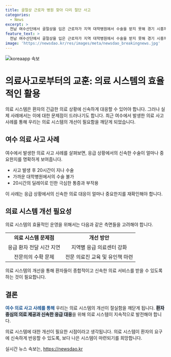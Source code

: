```yaml
---
title: 골절상 근로자 병원 찾아 다리 절단 사고
categories:
  - News
excerpt: >
  전남 여수산단에서 골절상을 입은 근로자가 지역 대학병원에서 수술을 받지 못해 경기 시흥까지 옮겨졌고, 20시간 만에 수술을 받았지만 이미 괴사가 진행되어 다리를 절단해야 했다. 이에 가족은 전공의 이탈 등으로 가장 가까운 지역 대학병원에서 적절한 치료를 받지 못한 문제를 제기하고 있다. 전남대병원과 조선대병원은 이와 관련하여 전공의 이탈과 전원 거부와는 관련이 없다고 주장하고 있으며, 고용노동부는 사고 이후의 상황과 작업장 안전 조치를 조사할 계획이라고 전했다.
feature_text: >
  전남 여수산단에서 골절상을 입은 근로자가 지역 대학병원에서 수술을 받지 못해 경기 시흥까지 옮겨졌고, 20시간 만에 수술을 받았지만 이미 괴사가 진행되어 다리를 절단해야 했다. 이에 가족은 전공의 이탈 등으로 가장 가까운 지역 대학병원에서 적절한 치료를 받지 못한 문제를 제기하고 있다. 전남대병원과 조선대병원은 이와 관련하여 전공의 이탈과 전원 거부와는 관련이 없다고 주장하고 있으며, 고용노동부는 사고 이후의 상황과 작업장 안전 조치를 조사할 계획이라고 전했다.
image: 'https://newsdao.kr/res/images/meta/newsdao_breakingnews.jpg'
---
```


<p><img src="https://newsdao.kr/res/images/meta/newsdao_breakingnews.jpg" alt="koreaapp 속보" /></p>

<h1>의료사고로부터의 교훈: 의료 시스템의 효율적인 활용</h1>

<p data-ke-size="size16">의료 시스템은 환자의 긴급한 의료 상황에 신속하게 대응할 수 있어야 합니다. 그러나 실제 사례에서는 이에 대한 문제점이 드러나기도 합니다. 최근 여수에서 발생한 의료 사고 사례를 통해 우리는 의료 시스템의 개선이 필요함을 깨닫게 되었습니다.</p>

<h2 data-ke-size="size26">여수 의료 사고 사례</h2>

<p>여수에서 발생한 의료 사고 사례를 살펴보면, 응급 상황에서의 신속한 수술이 얼마나 중요한지를 명확하게 보여줍니다.</p>

<ul>
  <li>사고 발생 후 20시간이 지나 수술</li>
  <li>가까운 대학병원에서의 수술 불가</li>
  <li>20시간의 딜레이로 인한 극심한 통증과 부작용</li>
</ul>

<p data-ke-size="size16">이 사례는 응급 상황에서의 신속한 의료 대응이 얼마나 중요한지를 재확인해야 합니다.</p>

<h2 data-ke-size="size26">의료 시스템 개선 필요성</h2>

<p>의료 시스템의 효율적인 운영을 위해서는 다음과 같은 측면들을 고려해야 합니다.</p>

<table>
  <tr>
    <td style="text-align: center; height: 17px;"><b>의료 시스템 문제점</b></td>
    <td style="text-align: center; height: 17px;"><b>개선 방안</b></td>
  </tr>
  <tr>
    <td style="text-align: center; height: 17px;">응급 환자 전달 시간 지연</td>
    <td style="text-align: center; height: 17px;">지역별 응급 의료센터 강화</td>
  </tr>
  <tr>
    <td style="text-align: center; height: 17px;">전문의의 수확 문제</td>
    <td style="text-align: center; height: 17px;">전문 의료진 교육 및 유인책 마련</td>
  </tr>
</table>

<p data-ke-size="size16">의료 시스템의 개선을 통해 환자들이 종합적이고 신속한 의료 서비스를 받을 수 있도록 하는 것이 필요합니다.</p>

<h2 data-ke-size="size26">결론</h2>

<p><b><span style="color: #1a5490;">여수 의료 사고 사례를 통해</span></b> 우리는 의료 시스템의 개선이 절실함을 깨닫게 됩니다. <b><span style="background-color: #21538527;">환자 중심의 의료 제공과 신속한 응급 대응</span></b>을 위해 의료 시스템이 지속적으로 발전해야 합니다.</p>

<p data-ke-size="size16">의료 시스템에 대한 개선이 필요한 시점이라고 생각됩니다. 의료 시스템이 환자의 요구에 신속하게 반응할 수 있도록, 보다 나은 시스템이 마련되기를 희망합니다.</p>
실시간 뉴스 속보는, <a href="https://newsdao.kr" rel="dofollow">https://newsdao.kr</a>


